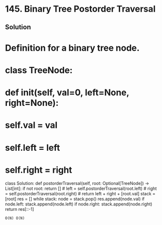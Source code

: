 # 145. Binary Tree Postorder Traversal



## Solution

# Definition for a binary tree node.
# class TreeNode:
#     def __init__(self, val=0, left=None, right=None):
#         self.val = val
#         self.left = left
#         self.right = right
class Solution:
    def postorderTraversal(self, root: Optional[TreeNode]) -> List[int]:
        if not root:
            return []
        # left = self.postorderTraversal(root.left)
        # right = self.postorderTraversal(root.right)
        # return left + right + [root.val]
        stack = [root]
        res = []
        while stack:
            node = stack.pop()
            res.append(node.val)
            if node.left:
                stack.append(node.left)
            if node.right:
                stack.append(node.right)
        return res[::-1]
```
O(N) O(N)



